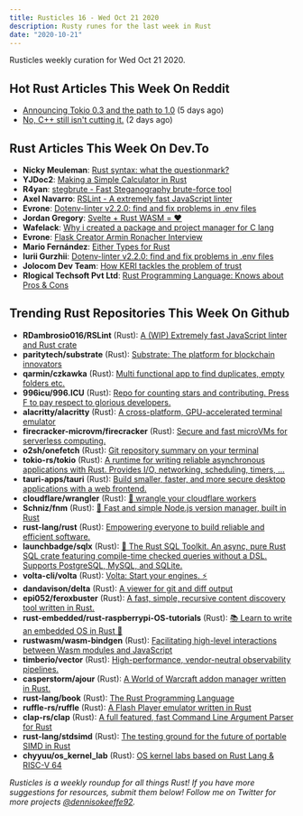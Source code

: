 ```yaml
---
title: Rusticles 16 - Wed Oct 21 2020
description: Rusty runes for the last week in Rust
date: "2020-10-21"
---
```


Rusticles weekly curation for Wed Oct 21 2020.



## Hot Rust Articles This Week On Reddit

- [Announcing Tokio 0.3 and the path to 1.0](https://www.reddit.com/r/rust/comments/jbr4m5/announcing_tokio_03_and_the_path_to_10/) (5 days ago)
- [No, C++ still isn't cutting it.](https://www.reddit.com/r/rust/comments/jdgm6u/no_c_still_isnt_cutting_it/) (2 days ago)



## Rust Articles This Week On Dev.To

- **Nicky Meuleman**: [Rust syntax: what the questionmark?](https://dev.to/nickymeuleman/rust-syntax-what-the-questionmark-2n58)
- **YJDoc2**: [Making a Simple Calculator in Rust](https://dev.to/yjdoc2/making-a-simple-calculator-in-rust-d65)
- **R4yan**: [stegbrute - Fast Steganography brute-force tool](https://dev.to/r4ygm/stegbrute-fast-steganography-brute-force-tool-535k)
- **Axel Navarro**: [RSLint - A extremely fast JavaScript linter](https://dev.to/cloudx/rslint-a-extremely-fast-javascript-linter-1lj6)
- **Evrone**: [Dotenv-linter v2.2.0: find and fix problems in .env files](https://dev.to/evrone/dotenv-linter-v2-2-0-find-and-fix-problems-in-env-files-2563)
- **Jordan Gregory**: [Svelte + Rust WASM = ❤️](https://dev.to/j4ng5y/svelte-rust-wasm-1b73)
- **Wafelack**: [Why i created a package and project manager for C lang](https://dev.to/wafelack/why-i-created-a-package-and-project-manager-for-c-lang-5f65)
- **Evrone**: [Flask Creator Armin Ronacher Interview](https://dev.to/evrone/flask-creator-armin-ronacher-interview-35e0)
- **Mario Fernández**: [Either Types for Rust](https://dev.to/sirech/either-types-for-rust-46k4)
- **Iurii Gurzhii**: [Dotenv-linter v2.2.0: find and fix problems in .env files](https://dev.to/evtauri/dotenv-linter-v2-2-0-find-and-fix-problems-in-env-files-4h2l)
- **Jolocom Dev Team**: [How KERI tackles the problem of trust](https://dev.to/jolocomdev/how-keri-tackles-the-problem-of-trust-344d)
- **Rlogical Techsoft Pvt Ltd**: [Rust Programming Language: Knows about Pros & Cons](https://dev.to/rlogical/rust-programming-language-knows-about-pros-cons-53f)



## Trending Rust Repositories This Week On Github

- **RDambrosio016/RSLint** (Rust): [A (WIP) Extremely fast JavaScript linter and Rust crate](https://github.com/RDambrosio016/RSLint)
- **paritytech/substrate** (Rust): [Substrate: The platform for blockchain innovators](https://github.com/paritytech/substrate)
- **qarmin/czkawka** (Rust): [Multi functional app to find duplicates, empty folders etc.](https://github.com/qarmin/czkawka)
- **996icu/996.ICU** (Rust): [Repo for counting stars and contributing. Press F to pay respect to glorious developers.](https://github.com/996icu/996.ICU)
- **alacritty/alacritty** (Rust): [A cross-platform, GPU-accelerated terminal emulator](https://github.com/alacritty/alacritty)
- **firecracker-microvm/firecracker** (Rust): [Secure and fast microVMs for serverless computing.](https://github.com/firecracker-microvm/firecracker)
- **o2sh/onefetch** (Rust): [Git repository summary on your terminal](https://github.com/o2sh/onefetch)
- **tokio-rs/tokio** (Rust): [A runtime for writing reliable asynchronous applications with Rust. Provides I/O, networking, scheduling, timers, ...](https://github.com/tokio-rs/tokio)
- **tauri-apps/tauri** (Rust): [Build smaller, faster, and more secure desktop applications with a web frontend.](https://github.com/tauri-apps/tauri)
- **cloudflare/wrangler** (Rust): [🤠 wrangle your cloudflare workers](https://github.com/cloudflare/wrangler)
- **Schniz/fnm** (Rust): [🚀 Fast and simple Node.js version manager, built in Rust](https://github.com/Schniz/fnm)
- **rust-lang/rust** (Rust): [Empowering everyone to build reliable and efficient software.](https://github.com/rust-lang/rust)
- **launchbadge/sqlx** (Rust): [🧰 The Rust SQL Toolkit. An async, pure Rust SQL crate featuring compile-time checked queries without a DSL. Supports PostgreSQL, MySQL, and SQLite.](https://github.com/launchbadge/sqlx)
- **volta-cli/volta** (Rust): [Volta: Start your engines. ⚡](https://github.com/volta-cli/volta)
- **dandavison/delta** (Rust): [A viewer for git and diff output](https://github.com/dandavison/delta)
- **epi052/feroxbuster** (Rust): [A fast, simple, recursive content discovery tool written in Rust.](https://github.com/epi052/feroxbuster)
- **rust-embedded/rust-raspberrypi-OS-tutorials** (Rust): [📚 Learn to write an embedded OS in Rust 🦀](https://github.com/rust-embedded/rust-raspberrypi-OS-tutorials)
- **rustwasm/wasm-bindgen** (Rust): [Facilitating high-level interactions between Wasm modules and JavaScript](https://github.com/rustwasm/wasm-bindgen)
- **timberio/vector** (Rust): [High-performance, vendor-neutral observability pipelines.](https://github.com/timberio/vector)
- **casperstorm/ajour** (Rust): [A World of Warcraft addon manager written in Rust.](https://github.com/casperstorm/ajour)
- **rust-lang/book** (Rust): [The Rust Programming Language](https://github.com/rust-lang/book)
- **ruffle-rs/ruffle** (Rust): [A Flash Player emulator written in Rust](https://github.com/ruffle-rs/ruffle)
- **clap-rs/clap** (Rust): [A full featured, fast Command Line Argument Parser for Rust](https://github.com/clap-rs/clap)
- **rust-lang/stdsimd** (Rust): [The testing ground for the future of portable SIMD in Rust](https://github.com/rust-lang/stdsimd)
- **chyyuu/os_kernel_lab** (Rust): [OS kernel labs based on Rust Lang & RISC-V 64](https://github.com/chyyuu/os_kernel_lab)

_Rusticles is a weekly roundup for all things Rust! If you have more suggestions for resources, submit them below! Follow me on Twitter for more projects [@dennisokeeffe92](https://twitter.com/dennisokeeffe92)._
